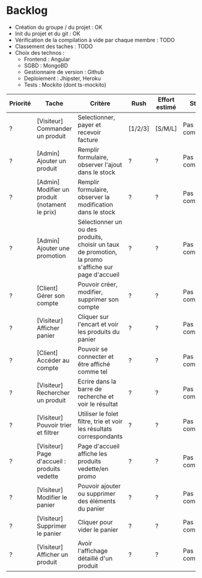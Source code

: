# Backlog

- Création du groupe / du projet : OK
- Init du projet et du git : OK
- Vérification de la compilation à vide par chaque membre : TODO
- Classement des taches : TODO
- Choix des technos :
    - Frontend : Angular
    - SGBD : MongoBD
    - Gestionnaire de version : Github
    - Deploiement : Jhipster, Heroku
    - Tests : Mockito (dont ts-mockito)

| Priorité | Tache        | Critère           | Rush  | Effort estimé | Statut |
| -------- | ------------ | ----------------- | ----- | ------------- | ------ |
| ? | [Visiteur] Commander un produit | Selectionner, payer et recevoir facture | [1/2/3] | [S/M/L] | Pas commencé |
| ? | [Admin] Ajouter un produit | Remplir formulaire, observer l'ajout dans le stock | ? | ? | Pas commencé |
| ? | [Admin] Modifier un produit (notament le prix) | Remplir formulaire, observer la modification dans le stock | ? | ? | Pas commencé |
| ? | [Admin] Ajouter une promotion | Sélectionner un ou des produits, choisir un taux de promotion, la promo s'affiche sur page d'accueil | ? | ? | Pas commencé |
| ? | [Client] Gérer son compte | Pouvoir créer, modifier, supprimer son compte | ? | ? | Pas commencé |
| ? | [Visiteur] Afficher panier | Cliquer sur l'encart et voir les produits du panier | ? | ? | Pas commencé |
| ? | [Client] Accéder au compte | Pouvoir se connecter et être affiché comme tel  | ? | ? | Pas commencé |
| ? | [Visiteur] Rechercher un produit | Ecrire dans la barre de recherche et voir le résultat | ? | ? | Pas commencé |
| ? | [Visiteur] Pouvoir trier et filtrer | Utiliser le folet filtre, trie et voir les résultats correspondants | ? | ? | Pas commencé |
| ? | [Visiteur] Page d'accueil : produits vedette | Page d'accueil affiche les produits vedette/en promo  | ? | ? | Pas commencé |
| ? | [Visiteur] Modifier le panier | Pouvoir ajouter ou supprimer des éléments du panier  | ? | ? | Pas commencé |
| ? | [Visiteur] Supprimer le panier | Cliquer pour vider le panier  | ? | ? | Pas commencé |
| ? | [Visiteur] Afficher un produit | Avoir l'affichage détaillé d'un produit  | ? | ? | Pas commencé |

